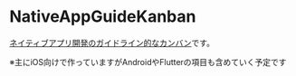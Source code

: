 # NativeAppGuideKanban

[ネイティブアプリ開発のガイドライン的なカンバン](https://github.com/SatoshiN303/NativeAppGuideKanban/projects/1)です。

※主にiOS向けで作っていますがAndroidやFlutterの項目も含めていく予定です
